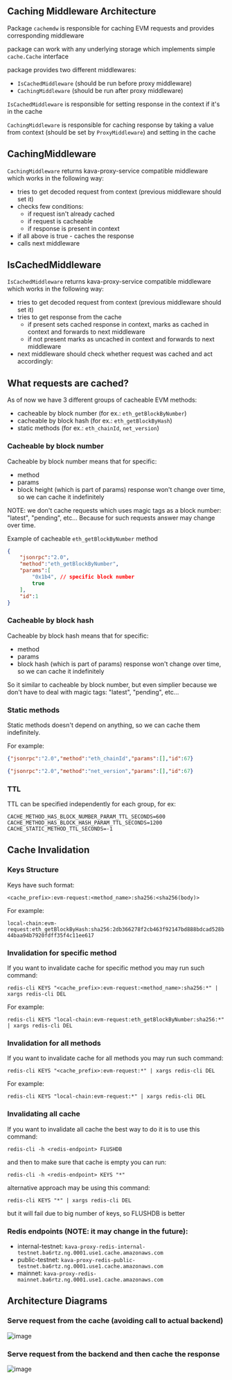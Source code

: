 ## Caching Middleware Architecture

Package `cachemdw` is responsible for caching EVM requests and provides corresponding middleware

package can work with any underlying storage which implements simple `cache.Cache` interface

package provides two different middlewares:
- `IsCachedMiddleware` (should be run before proxy middleware)
- `CachingMiddleware`  (should be run after proxy middleware)

`IsCachedMiddleware` is responsible for setting response in the context if it's in the cache

`CachingMiddleware` is responsible for caching response by taking a value from context (should be set by `ProxyMiddleware`) and setting in the cache

## CachingMiddleware

`CachingMiddleware` returns kava-proxy-service compatible middleware which works in the following way:
- tries to get decoded request from context (previous middleware should set it)
- checks few conditions:
  - if request isn't already cached
  - if request is cacheable
  - if response is present in context
- if all above is true - caches the response
- calls next middleware

## IsCachedMiddleware

`IsCachedMiddleware` returns kava-proxy-service compatible middleware which works in the following way:
- tries to get decoded request from context (previous middleware should set it)
- tries to get response from the cache
  - if present sets cached response in context, marks as cached in context and forwards to next middleware
  - if not present marks as uncached in context and forwards to next middleware
- next middleware should check whether request was cached and act accordingly:

## What requests are cached?

As of now we have 3 different groups of cacheable EVM methods:
- cacheable by block number (for ex.: `eth_getBlockByNumber`)
- cacheable by block hash (for ex.: `eth_getBlockByHash`)
- static methods (for ex.: `eth_chainId`, `net_version`)

### Cacheable by block number

Cacheable by block number means that for specific:
- method
- params
- block height (which is part of params)
response won't change over time, so we can cache it indefinitely

NOTE: we don't cache requests which uses magic tags as a block number: "latest", "pending", etc... Because for such requests answer may change over time.

Example of cacheable `eth_getBlockByNumber` method
```json
{
	"jsonrpc":"2.0",
	"method":"eth_getBlockByNumber",
	"params":[
		"0x1b4", // specific block number
		true
	],
	"id":1
}
```

### Cacheable by block hash

Cacheable by block hash means that for specific:
- method
- params
- block hash (which is part of params)
response won't change over time, so we can cache it indefinitely

So it similar to cacheable by block number, but even simplier because we don't have to deal with magic tags: "latest", "pending", etc...

### Static methods

Static methods doesn't depend on anything, so we can cache them indefinitely. 

For example:

```json
{"jsonrpc":"2.0","method":"eth_chainId","params":[],"id":67}
```

```json
{"jsonrpc":"2.0","method":"net_version","params":[],"id":67}
```

### TTL

TTL can be specified independently for each group, for ex:
```
CACHE_METHOD_HAS_BLOCK_NUMBER_PARAM_TTL_SECONDS=600
CACHE_METHOD_HAS_BLOCK_HASH_PARAM_TTL_SECONDS=1200
CACHE_STATIC_METHOD_TTL_SECONDS=-1
```

## Cache Invalidation

### Keys Structure

Keys have such format:

`<cache_prefix>:evm-request:<method_name>:sha256:<sha256(body)>`

For example:

`local-chain:evm-request:eth_getBlockByHash:sha256:2db366278f2cb463f92147bd888bdcad528b44baa94b7920fdff35f4c11ee617`

### Invalidation for specific method

If you want to invalidate cache for specific method you may run such command:

`redis-cli KEYS "<cache_prefix>:evm-request:<method_name>:sha256:*" | xargs redis-cli DEL`

For example:

`redis-cli KEYS "local-chain:evm-request:eth_getBlockByNumber:sha256:*" | xargs redis-cli DEL`

### Invalidation for all methods

If you want to invalidate cache for all methods you may run such command:

`redis-cli KEYS "<cache_prefix>:evm-request:*" | xargs redis-cli DEL`

For example:

`redis-cli KEYS "local-chain:evm-request:*" | xargs redis-cli DEL`

### Invalidating all cache

If you want to invalidate all cache the best way to do it is to use this command:

`redis-cli -h <redis-endpoint> FLUSHDB`

and then to make sure that cache is empty you can run:

`redis-cli -h <redis-endpoint> KEYS "*"`

alternative approach may be using this command:

`redis-cli KEYS "*" | xargs redis-cli DEL`

but it will fail due to big number of keys, so FLUSHDB is better

### Redis endpoints (NOTE: it may change in the future):
- internal-testnet: `kava-proxy-redis-internal-testnet.ba6rtz.ng.0001.use1.cache.amazonaws.com`
- public-testnet: `kava-proxy-redis-public-testnet.ba6rtz.ng.0001.use1.cache.amazonaws.com`
- mainnet: `kava-proxy-redis-mainnet.ba6rtz.ng.0001.use1.cache.amazonaws.com`

## Architecture Diagrams

### Serve request from the cache (avoiding call to actual backend)
![image](https://github.com/Kava-Labs/kava-proxy-service/assets/37836031/1bd8cb8e-6a9e-45a6-b698-3f99eaab2aa2)

### Serve request from the backend and then cache the response
![image](https://github.com/Kava-Labs/kava-proxy-service/assets/37836031/b0eb5cb9-51da-43f9-bb7d-b94bf482f366)
